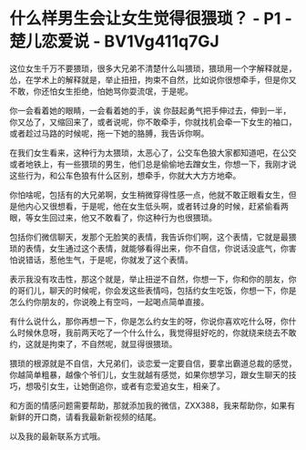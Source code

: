 # 什么样男生会让女生觉得很猥琐？ - P1 - 楚儿恋爱说 - BV1Vg411q7GJ

这位女生千万不要猥琐，很多大兄弟不清楚什么叫猥琐，猥琐用一个字解释就是，怂，在学术上的解释就是，举止扭扭，拘束不自然，比如说你很想牵手，但是你又不敢，你还怕女生拒绝，怕她骂你耍流氓，于是呢。

你一会看着她的眼睛，一会看着她的手，诶 你鼓起勇气把手伸过去，伸到一半，你又怂了，又缩回来了，或者说呢，你不敢牵手，你就找机会牵一下女生的袖口，或者趁过马路的时候呢，拖一下她的胳膊，我告诉你啊。

在我们女生看来，这种行为太猥琐，太恶心了，公交车色狼大家都知道吧，在公交或者地铁上，有一些猥琐的男生，他们总是偷偷地去蹭女生，你想一下，我刚才说这些行为，和公车色狼有什么区别，想牵手，你就大大方方地牵。

你怕啥呢，包括有的大兄弟啊，女生稍微穿得性感一点，他就不敢正眼看女生，但是他内心又很想看，于是呢，他在女生低头啊，或者转过身的时候，赶紧偷看两眼，等女生回过来，他又不敢看了，你这种行为也很猥琐。

包括你们微信聊天，发那个无脸笑的表情，我告诉你们啊，这个表情，它就是最猥琐的表情，女生通过这个表情，就能够看得出来，你不自信，你说话没底气，你害怕说错话，惹他生气，于是呢，你就发了这个表情。

表示我没有攻击性，那这个就是，举止扭逆不自然，你想一下，你和你的朋友，你的哥们儿，聊天的时候呢，你会发这些表情吗，包括约女生吃饭，你想一下，你是怎么约你朋友的，你说晚上有空吗，一起喝点简单直接。

有什么说什么，那你再想一下，你是怎么约女生的呀，你说你喜欢吃什么呀，你什么时候休息呀，我前两天吃了一个什么什么，我觉得挺好吃的，你就绕来绕去不敢约，这就是拘束了，不自然呢，就显得很猥琐。

猥琐的根源就是不自信，大兄弟们，谈恋爱一定要自信，要拿出霸道总裁的感觉，你越简单粗暴，越像个爷们儿，女生就越有感觉，如果你想学习，跟女生聊天的技巧，想吸引女生，让她倒追你，或者有恋爱追女生，相亲了。

和方面的情感问题需要帮助，那就添加我的微信，ZXX388，我来帮助你，如果有新鲜的开口商，请看我最新新视频的结尾。

以及我的最新联系方式哦。